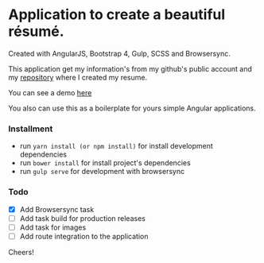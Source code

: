 # Application to create a beautiful résumé.

Created with AngularJS, Bootstrap 4, Gulp, SCSS and Browsersync.

This application get my information's from my github's public account and my [repository](https://github.com/cagartner/me) where I created my resume.

You can see a demo [here](https://cagartner.github.io/me-angular/index.html)

You also can use this as a boilerplate for yours simple Angular applications.

### Installment

* run `yarn install (or npm install)` for install development dependencies
* run `bower install` for install project's dependencies
* run `gulp serve` for development with browsersync

### Todo

- [x] Add Browsersync task
- [ ] Add task build for production releases
- [ ] Add task for images
- [ ] Add route integration to the application

Cheers!
